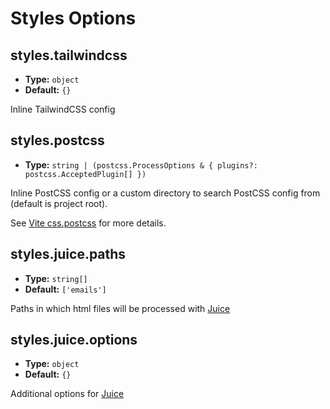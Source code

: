 # Styles Options

## styles.tailwindcss

- **Type:** `object`
- **Default:** `{}`

Inline TailwindCSS config

## styles.postcss

- **Type:** `string | (postcss.ProcessOptions & { plugins?: postcss.AcceptedPlugin[] })`

Inline PostCSS config or a custom directory to search PostCSS config from (default is project root).

See [Vite css.postcss](https://vitejs.dev/config/shared-options.html#css-postcss) for more details.

## styles.juice.paths

- **Type:** `string[]`
- **Default:** `['emails']`

Paths in which html files will be processed with [Juice](https://github.com/Automattic/juice)

## styles.juice.options

- **Type:** `object`
- **Default:** `{}`

Additional options for [Juice](https://github.com/Automattic/juice)
